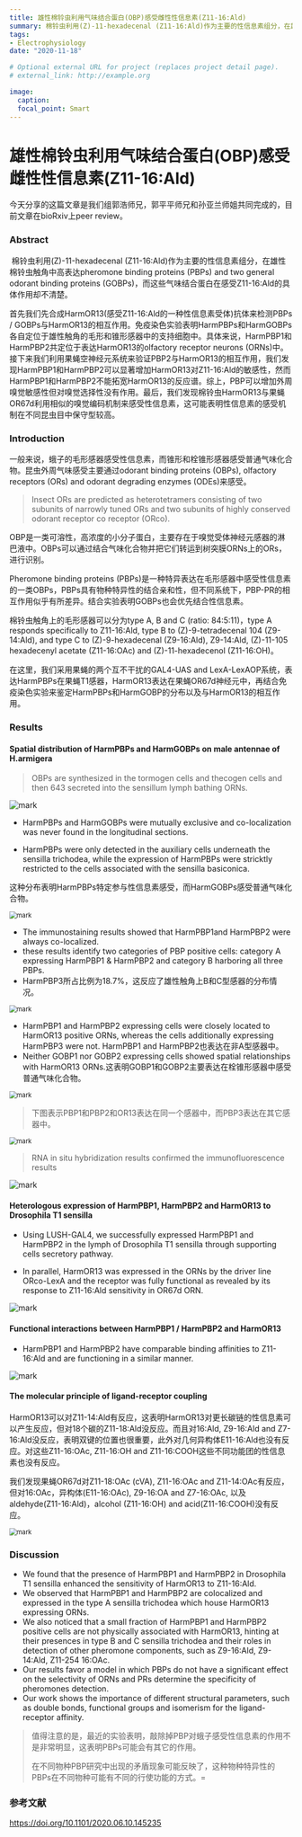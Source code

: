 ```yaml
---
title: 雄性棉铃虫利用气味结合蛋白(OBP)感受雌性性信息素(Z11-16:Ald)
summary: 棉铃虫利用(Z)-11-hexadecenal (Z11-16:Ald)作为主要的性信息素组分，在雄性棉铃虫触角中高表达pheromone binding proteins (PBPs) and two general odorant binding proteins (GOBPs)，而这些气味结合蛋白在感受Z11-16:Ald的具体作用却不清楚。
tags:
- Electrophysiology
date: "2020-11-18"

# Optional external URL for project (replaces project detail page).
# external_link: http://example.org

image:
  caption: 
  focal_point: Smart
---
```

# 雄性棉铃虫利用气味结合蛋白(OBP)感受雌性性信息素(Z11-16:Ald)


今天分享的这篇文章是我们组郭浩师兄，郭平平师兄和孙亚兰师姐共同完成的，目前文章在bioRxiv上peer review。

### Abstract

​ 棉铃虫利用(Z)-11-hexadecenal (Z11-16:Ald)作为主要的性信息素组分，在雄性棉铃虫触角中高表达pheromone binding proteins (PBPs) and two general odorant binding proteins (GOBPs)，而这些气味结合蛋白在感受Z11-16:Ald的具体作用却不清楚。

​ 首先我们先合成HarmOR13(感受Z11-16:Ald的一种性信息素受体)抗体来检测PBPs / GOBPs与HarmOR13的相互作用。免疫染色实验表明HarmPBPs和HarmGOBPs各自定位于雄性触角的毛形和锥形感器中的支持细胞中。具体来说，HarmPBP1和HarmPBP2共定位于表达HarmOR13的olfactory receptor neurons (ORNs)中。接下来我们利用果蝇空神经元系统来验证PBP2与HarmOR13的相互作用，我们发现HarmPBP1和HarmPBP2可以显著增加HarmOR13对Z11-16:Ald的敏感性，然而HarmPBP1和HarmPBP2不能拓宽HarmOR13的反应谱。综上，PBP可以增加外周嗅觉敏感性但对嗅觉选择性没有作用。最后，我们发现棉铃虫HarmOR13与果蝇OR67d利用相似的嗅觉编码机制来感受性信息素，这可能表明性信息素的感受机制在不同昆虫目中保守型较高。

### Introduction

一般来说，蛾子的毛形感器感受性信息素，而锥形和栓锥形感器感受普通气味化合物。昆虫外周气味感受主要通过odorant binding proteins (OBPs), olfactory receptors (ORs) and odorant degrading enzymes (ODEs)来感受。

> Insect ORs are predicted as heterotetramers consisting of two subunits of narrowly tuned ORs and two subunits of highly conserved odorant receptor co receptor (ORco).

OBP是一类可溶性，高浓度的小分子蛋白，主要存在于嗅觉受体神经元感器的淋巴液中。OBPs可以通过结合气味化合物并把它们转运到树突膜ORNs上的ORs，进行识别。

Pheromone binding proteins (PBPs)是一种特异表达在毛形感器中感受性信息素的一类OBPs，PBPs具有物种特异性的结合亲和性，但不同系统下，PBP-PR的相互作用似乎有所差异。结合实验表明GOBPs也会优先结合性信息素。

棉铃虫触角上的毛形感器可以分为type A, B and C (ratio: 84:5:11)，type A responds specifically to Z11-16:Ald, type B to (Z)-9-tetradecenal 104 (Z9-14:Ald), and type C to (Z)-9-hexadecenal (Z9-16:Ald), Z9-14:Ald, (Z)-11-105 hexadecenyl acetate (Z11-16:OAc) and (Z)-11-hexadecenol (Z11-16:OH)。

在这里，我们采用果蝇的两个互不干扰的GAL4-UAS and LexA-LexAOP系统，表达HarmPBPs在果蝇T1感器，HarmOR13表达在果蝇OR67d神经元中，再结合免疫染色实验来鉴定HarmPBPs和HarmGOBP的分布以及与HarmOR13的相互作用。

### Results

#### Spatial distribution of HarmPBPs and HarmGOBPs on male antennae of H.armigera

> OBPs are synthesized in the tormogen cells and thecogen cells and then 643 secreted into the sensillum lymph bathing ORNs.

![mark](http://cdn.liguocheng.top/blog/20200618/DVq46GJ3npo9.png?imageslim)



- HarmPBPs and HarmGOBPs were mutually exclusive and co-localization was never found in the longitudinal sections.

- HarmPBPs were only detected in the auxiliary cells underneath the sensilla trichodea, while the expression of HarmPBPs were stricktly restricted to the cells associated with the sensilla basiconica.

这种分布表明HarmPBPs特定参与性信息素感受，而HarmGOBPs感受普通气味化合物。

<img src="http://cdn.liguocheng.top/blog/20200618/LwtsTFHEL9Ch.png?imageslim" alt="mark" style="zoom:80%;" />



- The immunostaining results showed that HarmPBP1and HarmPBP2 were always co-localized.
- these results identify two categories of PBP positive cells: category A expressing HarmPBP1 & HarmPBP2 and category B harboring all three PBPs.
- HarmPBP3所占比例为18.7%，这反应了雄性触角上B和C型感器的分布情况。

<img src="http://cdn.liguocheng.top/blog/20200618/0NeAN8gPKp2v.png?imageslim" alt="mark" style="zoom:80%;" />



- HarmPBP1 and HarmPBP2 expressing cells were closely located to HarmOR13 positive ORNs, whereas the cells additionally expressing HarmPBP3 were not. HarmPBP1 and HarmPBP2也表达在非A型感器中。
- Neither GOBP1 nor GOBP2 expressing cells showed spatial relationships with HarmOR13 ORNs.这表明GOBP1和GOBP2主要表达在栓锥形感器中感受普通气味化合物。

<img src="http://cdn.liguocheng.top/blog/20200618/XCdHW7NSYy3q.png?imageslim" alt="mark" style="zoom:80%;" />



> 下图表示PBP1和PBP2和OR13表达在同一个感器中，而PBP3表达在其它感器中。

<img src="http://cdn.liguocheng.top/blog/20200618/NPtvS4hY3bTH.png?imageslim" alt="mark" style="zoom:80%;" />



> RNA in situ hybridization results confirmed the immunofluorescence results

![mark](http://cdn.liguocheng.top/blog/20200618/9oMG23ozljPO.png?imageslim)

#### Heterologous expression of HarmPBP1, HarmPBP2 and HarmOR13 to Drosophila T1 sensilla

- Using LUSH-GAL4, we successfully expressed HarmPBP1 and HarmPBP2 in the lymph of Drosophila T1 sensilla through supporting cells secretory pathway. 

- In parallel, HarmOR13 was expressed in the ORNs by the driver line ORco-LexA and the receptor was fully functional as revealed by its response to Z11-16:Ald sensitivity in OR67d ORN.

![mark](http://cdn.liguocheng.top/blog/20200618/VD10OydhuEe9.png?imageslim)

#### Functional interactions between HarmPBP1 / HarmPBP2 and HarmOR13

- HarmPBP1 and HarmPBP2 have comparable binding affinities to Z11-16:Ald and are functioning in a similar manner.

![mark](http://cdn.liguocheng.top/blog/20200618/dW0rdkKT6xpi.png?imageslim)

#### The molecular principle of ligand-receptor coupling

HarmOR13可以对Z11-14:Ald有反应，这表明HarmOR13对更长碳链的性信息素可以产生反应，但对18个碳的Z11-18:Ald没反应。而且对16:Ald, Z9-16:Ald and Z7-16:Ald没反应，表明双键的位置也很重要，此外对几何异构体E11-16:Ald也没有反应。对这些Z11-16:OAc, Z11-16:OH and Z11-16:COOH这些不同功能团的性信息素也没有反应。

我们发现果蝇OR67d对Z11-18:OAc (cVA), Z11-16:OAc and Z11-14:OAc有反应，但对16:OAc，异构体(E11-16:OAc), Z9-16:OA and Z7-16:OAc, 以及aldehyde(Z11-16:Ald)，alcohol (Z11-16:OH) and acid(Z11-16:COOH)没有反应。

<img src="http://cdn.liguocheng.top/blog/20200618/lxkG145X2zfx.png?imageslim" alt="mark" style="zoom:80%;" />

### Discussion

- We found that the presence of HarmPBP1 and HarmPBP2 in Drosophila T1 sensilla enhanced the sensitivity of HarmOR13 to Z11-16:Ald.
- We observed that HarmPBP1 and HarmPBP2 are colocalized and expressed in the type A sensilla trichodea which house HarmOR13 expressing ORNs. 
- We also noticed that a small fraction of HarmPBP1 and HarmPBP2 positive cells are not physically associated with HarmOR13, hinting at their presences in type B and C sensilla trichodea and their roles in detection of other pheromone components, such as Z9-16:Ald, Z9-14:Ald, Z11-254 16:OAc.
- Our results favor a model in which PBPs do not have a significant effect on the selectivity of ORNs and PRs determine the specificity of pheromones detection.
- Our work shows the importance of different structural parameters, such as double bonds, functional groups and isomerism for the ligand-receptor affinity.

> 值得注意的是，最近的实验表明，敲除掉PBP对蛾子感受性信息素的作用不是非常明显，这表明PBPs可能会有其它的作用。
>
> 在不同物种PBP研究中出现的矛盾现象可能反映了，这种物种特异性的PBPs在不同物种可能有不同的行使功能的方式。=

### 参考文献

https://doi.org/10.1101/2020.06.10.145235


